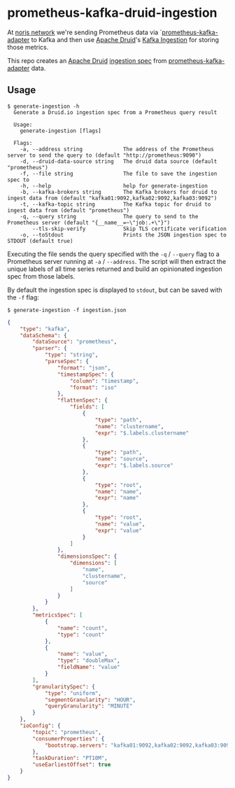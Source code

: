 # prometheus-kafka-druid-ingestion

At [noris network](https://noris.de) we're sending Prometheus data via `[prometheus-kafka-adapter][pka] to 
Kafka and then use [Apache Druid][druid]'s [Kafka Ingestion](https://druid.apache.org/docs/latest/development/extensions-core/kafka-ingestion.html)
for storing those metrics.

This repo creates an [Apache Druid][druid] [ingestion spec](https://druid.apache.org/docs/latest/ingestion/index.html) from [prometheus-kafka-adapter][pka] data.

## Usage

```text
$ generate-ingestion -h
  Generate a Druid.io ingestion spec from a Prometheus query result
  
  Usage:
    generate-ingestion [flags]
  
  Flags:
    -a, --address string             The address of the Prometheus server to send the query to (default "http://prometheus:9090")
    -d, --druid-data-source string   The druid data source (default "prometheus")
    -f, --file string                The file to save the ingestion spec to
    -h, --help                       help for generate-ingestion
    -b, --kafka-brokers string       The Kafka brokers for druid to ingest data from (default "kafka01:9092,kafka02:9092,kafka03:9092")
    -t, --kafka-topic string         The Kafka topic for druid to ingest data from (default "prometheus")
    -q, --query string               The query to send to the Prometheus server (default "{__name__=~\"job:.+\"}")
        --tls-skip-verify            Skip TLS certificate verification
    -o, --toStdout                   Prints the JSON ingestion spec to STDOUT (default true)
```

Executing the file sends the query specified with the `-q` / `--query` flag to a Prometheus server
running at `-a` / `--address`. The script will then extract the unique labels of all time series returned
and build an opinionated ingestion spec from those labels.

By default the ingestion spec is displayed to `stdout`, but can be saved with the `-f` flag:

```text
$ generate-ingestion -f ingestion.json
```
```json
{
    "type": "kafka",
    "dataSchema": {
        "dataSource": "prometheus",
        "parser": {
            "type": "string",
            "parseSpec": {
                "format": "json",
                "timestampSpec": {
                    "column": "timestamp",
                    "format": "iso"
                },
                "flattenSpec": {
                    "fields": [
                        {
                            "type": "path",
                            "name": "clustername",
                            "expr": "$.labels.clustername"
                        },
                        {
                            "type": "path",
                            "name": "source",
                            "expr": "$.labels.source"
                        },
                        {
                            "type": "root",
                            "name": "name",
                            "expr": "name"
                        },
                        {
                            "type": "root",
                            "name": "value",
                            "expr": "value"
                        }
                    ]
                },
                "dimensionsSpec": {
                    "dimensions": [
                        "name",
                        "clustername",
                        "source"
                    ]
                }
            }
        },
        "metricsSpec": [
            {
                "name": "count",
                "type": "count"
            },
            {
                "name": "value",
                "type": "doubleMax",
                "fieldName": "value"
            }
        ],
        "granularitySpec": {
            "type": "uniform",
            "segmentGranularity": "HOUR",
            "queryGranularity": "MINUTE"
        }
    },
    "ioConfig": {
        "topic": "prometheus",
        "consumerProperties": {
            "bootstrap.servers": "kafka01:9092,kafka02:9092,kafka03:9092"
        },
        "taskDuration": "PT10M",
        "useEarliestOffset": true
    }
}
```

[pka]: https://github.com/Telefonica/prometheus-kafka-adapter
[druid]: https://druid.apache.org